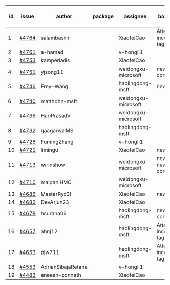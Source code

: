 | id | issue | author | package | assignee | bot advice | created date of issue | target release date | date from target |
| ------ | ------ | ------ | ------ | ------ | ------ | ------ | ------ | :-----: |
| 1 | [#4764](https://github.com/Azure/sdk-release-request/issues/4764) | salambashir |  | XiaofeiCao | Attention to inconsistent tag | 11-13 | 12-22 |  |
| 2 | [#4761](https://github.com/Azure/sdk-release-request/issues/4761) | a-hamad |  | v-hongli1 |  | 11-10 |  | 0 |
| 3 | [#4753](https://github.com/Azure/sdk-release-request/issues/4753) | kamperiadis |  | XiaofeiCao |  | 11-10 | 12-22 |  |
| 4 | [#4751](https://github.com/Azure/sdk-release-request/issues/4751) | yjsong11 |  | weidongxu-microsoft | new comment. | 11-09 | 11-24 |  |
| 5 | [#4746](https://github.com/Azure/sdk-release-request/issues/4746) | Frey-Wang |  | haolingdong-msft | new issue. | 11-09 | 11-24 |  |
| 6 | [#4740](https://github.com/Azure/sdk-release-request/issues/4740) | matthohn-msft |  | weidongxu-microsoft |  | 11-09 | 11-24 |  |
| 7 | [#4736](https://github.com/Azure/sdk-release-request/issues/4736) | HariPrasadV |  | weidongxu-microsoft |  | 11-08 | 11-24 |  |
| 8 | [#4732](https://github.com/Azure/sdk-release-request/issues/4732) | gaagarwalMS |  | haolingdong-msft |  | 11-08 | 11-24 |  |
| 9 | [#4728](https://github.com/Azure/sdk-release-request/issues/4728) | FumingZhang |  | v-hongli1 |  | 11-08 |  | 0 |
| 10 | [#4721](https://github.com/Azure/sdk-release-request/issues/4721) | limingu |  | XiaofeiCao | new issue. | 11-06 | 11-24 |  |
| 11 | [#4713](https://github.com/Azure/sdk-release-request/issues/4713) | iwrinshow |  | weidongxu-microsoft | new issue. new comment. | 11-06 | 11-24 |  |
| 12 | [#4710](https://github.com/Azure/sdk-release-request/issues/4710) | malpaniHMC |  | weidongxu-microsoft |  | 11-03 | 11-24 |  |
| 13 | [#4686](https://github.com/Azure/sdk-release-request/issues/4686) | MasterRyd3l |  | XiaofeiCao | new issue. | 10-26 | 11-24 |  |
| 14 | [#4682](https://github.com/Azure/sdk-release-request/issues/4682) | DevArjun23 |  | XiaofeiCao |  | 10-24 | 11-24 |  |
| 15 | [#4678](https://github.com/Azure/sdk-release-request/issues/4678) | hsurana06 |  | haolingdong-msft | new comment. | 10-23 | 11-24 |  |
| 16 | [#4657](https://github.com/Azure/sdk-release-request/issues/4657) | ahnj12 |  | haolingdong-msft | Attention to inconsistent tag | 10-17 | 11-24 |  |
| 17 | [#4653](https://github.com/Azure/sdk-release-request/issues/4653) | pjw711 |  | haolingdong-msft | Attention to inconsistent tag | 10-13 | 11-24 |  |
| 18 | [#4553](https://github.com/Azure/sdk-release-request/issues/4553) | AdrianSibajaRetana |  | v-hongli1 |  | 09-22 |  | 0 |
| 19 | [#4483](https://github.com/Azure/sdk-release-request/issues/4483) | aneesh-ponneth |  | XiaofeiCao |  | 08-31 | 09-22 |  |
